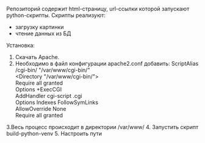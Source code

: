 Репозиторий содержит html-страницу, url-ссылки которой запускают python-скрипты.
Скрипты реализуют:
  - загрузку картинки
  - чтение данных из БД

Установка:
1. Скачать Apache.
2. Необходимо в файл конфигурации apache2.conf добавить:
    ScriptAlias /cgi-bin/ "/var/www/cgi-bin/"		
    <Directory "/var/www/cgi-bin/">				
        Require all granted					
        Options +ExecCGI					
        AddHandler cgi-script .cgi			
        Options Indexes FollowSymLinks			
        AllowOverride None					
        Require all granted					
  </Directory>

  3.Весь процесс происходит в директории /var/www/
  4. Запустить скрипт build-python-venv
  5. Настроить пути
